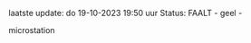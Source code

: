 laatste update: 
do 19-10-2023 19:50   uur 
Status: FAALT - geel - 
<div class="service Y">microstation</div>